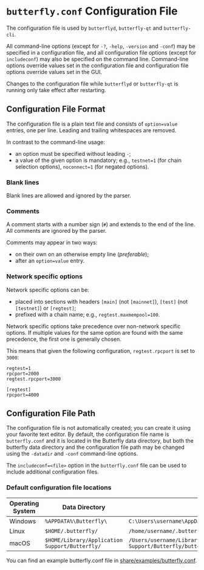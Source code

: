 # `butterfly.conf` Configuration File

The configuration file is used by `butterflyd`, `butterfly-qt` and `butterfly-cli`.

All command-line options (except for `-?`, `-help`, `-version` and `-conf`) may be specified in a configuration file, and all configuration file options (except for `includeconf`) may also be specified on the command line. Command-line options override values set in the configuration file and configuration file options override values set in the GUI.

Changes to the configuration file while `butterflyd` or `butterfly-qt` is running only take effect after restarting.

## Configuration File Format

The configuration file is a plain text file and consists of `option=value` entries, one per line. Leading and trailing whitespaces are removed.

In contrast to the command-line usage:
- an option must be specified without leading `-`;
- a value of the given option is mandatory; e.g., `testnet=1` (for chain selection options), `noconnect=1` (for negated options).

### Blank lines

Blank lines are allowed and ignored by the parser.

### Comments

A comment starts with a number sign (`#`) and extends to the end of the line. All comments are ignored by the parser.

Comments may appear in two ways:
- on their own on an otherwise empty line (_preferable_);
- after an `option=value` entry.

### Network specific options

Network specific options can be:
- placed into sections with headers `[main]` (not `[mainnet]`), `[test]` (not `[testnet]`) or `[regtest]`;
- prefixed with a chain name; e.g., `regtest.maxmempool=100`.

Network specific options take precedence over non-network specific options.
If multiple values for the same option are found with the same precedence, the
first one is generally chosen.

This means that given the following configuration, `regtest.rpcport` is set to `3000`:

```
regtest=1
rpcport=2000
regtest.rpcport=3000

[regtest]
rpcport=4000
```

## Configuration File Path

The configuration file is not automatically created; you can create it using your favorite text editor. By default, the configuration file name is `butterfly.conf` and it is located in the Butterfly data directory, but both the butterfly data directory and the configuration file path may be changed using the `-datadir` and `-conf` command-line options.

The `includeconf=<file>` option in the `butterfly.conf` file can be used to include additional configuration files.

### Default configuration file locations

Operating System | Data Directory | Example Path
-- | -- | --
Windows | `%APPDATA%\Butterfly\` | `C:\Users\username\AppData\Roaming\Butterfly\butterfly.conf`
Linux | `$HOME/.butterfly/` | `/home/username/.butterfly/butterfly.conf`
macOS | `$HOME/Library/Application Support/Butterfly/` | `/Users/username/Library/Application Support/Butterfly/butterfly.conf`

You can find an example butterfly.conf file in [share/examples/butterfly.conf](../share/examples/butterfly.conf).
